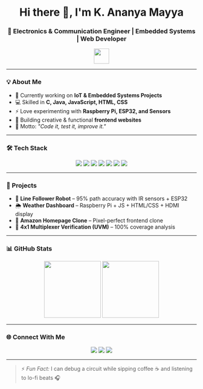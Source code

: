 <h1 align="center">Hi there 👋, I'm K. Ananya Mayya</h1>
<h3 align="center">🚀 Electronics & Communication Engineer | Embedded Systems | Web Developer</h3>

<p align="center">
  <img src="https://media.giphy.com/media/hvRJCLFzcasrR4ia7z/giphy.gif" width="40">
</p>

---

### 💡 About Me  
- 🔭 Currently working on **IoT & Embedded Systems Projects**  
- 💻 Skilled in **C, Java, JavaScript, HTML, CSS**  
- ⚡ Love experimenting with **Raspberry Pi, ESP32, and Sensors**  
- 🎨 Building creative & functional **frontend websites**  
- 🎯 Motto: *"Code it, test it, improve it."*

---

### 🛠 Tech Stack  
<p align="center">
  <img src="https://img.shields.io/badge/C-00599C?style=for-the-badge&logo=c&logoColor=white">
  <img src="https://img.shields.io/badge/Java-ED8B00?style=for-the-badge&logo=java&logoColor=white">
  <img src="https://img.shields.io/badge/JavaScript-F7DF1E?style=for-the-badge&logo=javascript&logoColor=black">
  <img src="https://img.shields.io/badge/HTML5-E34F26?style=for-the-badge&logo=html5&logoColor=white">
  <img src="https://img.shields.io/badge/CSS3-1572B6?style=for-the-badge&logo=css3&logoColor=white">
  <img src="https://img.shields.io/badge/Arduino-00979D?style=for-the-badge&logo=arduino&logoColor=white">
  <img src="https://img.shields.io/badge/MATLAB-FF8000?style=for-the-badge&logo=mathworks&logoColor=white">
</p>

---

### 🚀 Projects
- 🤖 **Line Follower Robot** – 95% path accuracy with IR sensors + ESP32  
- 🌦 **Weather Dashboard** – Raspberry Pi + JS + HTML/CSS + HDMI display  
- 🛒 **Amazon Homepage Clone** – Pixel-perfect frontend clone  
- 🧪 **4x1 Multiplexer Verification (UVM)** – 100% coverage analysis  

---

### 📊 GitHub Stats  
<p align="center">
  <img src="https://github-readme-stats.vercel.app/api?username=YOUR_GITHUB_USERNAME&show_icons=true&theme=radical" height="150">
  <img src="https://github-readme-stats.vercel.app/api/top-langs/?username=YOUR_GITHUB_USERNAME&layout=compact&theme=radical" height="150">
</p>

---

### 🌐 Connect With Me  
<p align="center">
  <a href="mailto:ananyamayya2004@gmail.com"><img src="https://img.shields.io/badge/Email-D14836?style=for-the-badge&logo=gmail&logoColor=white"></a>
  <a href="https://linkedin.com/in/YOUR_LINKEDIN"><img src="https://img.shields.io/badge/LinkedIn-0077B5?style=for-the-badge&logo=linkedin&logoColor=white"></a>
  <a href="https://github.com/YOUR_GITHUB_USERNAME"><img src="https://img.shields.io/badge/GitHub-100000?style=for-the-badge&logo=github&logoColor=white"></a>
</p>

---

> ⚡ *Fun Fact:* I can debug a circuit while sipping coffee ☕ and listening to lo-fi beats 🎧

